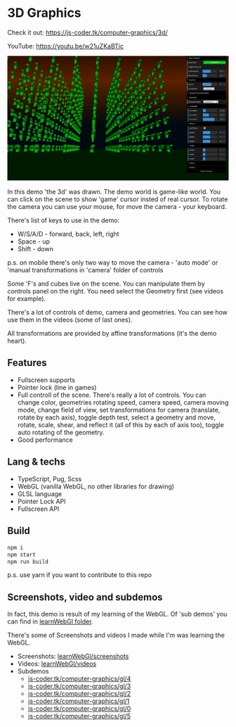 # 3D Graphics

Check it out: https://js-coder.tk/computer-graphics/3d/

YouTube: https://youtu.be/w21uZKaBTic

![The Example](./src/assets/3d.png)

In this demo 'the 3d' was drawn. The demo world is game-like world. You can click on the scene to
show 'game' cursor insted of real cursor. To rotate the camera you can use your mouse, for move the camera - your keyboard.

There's list of keys to use in the demo:

- W/S/A/D - forward, back, left, right
- Space - up
- Shift - down

p.s. on mobile there's only two way to move the camera - 'auto mode' or
'manual transformations in 'camera' folder of controls

Some 'F's and cubes live on the scene. You can manipulate them by controls panel on the right.
You need select the Geometry first (see videos for example).

There's a lot of controls of demo, camera and geometries. You can see how use them in the videos (some of last ones).

All transformations are provided by affine transformations (it's the demo heart).

## Features

- Fullscreen supports
- Pointer lock (line in games)
- Full controll of the scene. There's really a lot of controls. You can change color, geometries rotating speed, camera speed, camera moving mode, change field of view, set transformations for camera (translate, rotate by each axis), toggle depth test, select a geometry and move, rotate, scale, shear, and reflect it (all of this by each of axis too), toggle auto rotating of the geometry.
- Good performance

## Lang & techs

- TypeScript, Pug, Scss
- WebGL (vanilla WebGL, no other libraries for drawing)
- GLSL language
- Pointer Lock API
- Fullscreen API

## Build

```console
npm i
npm start
npm run build
```

p.s. use yarn if you want to contribute to this repo

## Screenshots, video and subdemos

In fact, this demo is result of my learning of the WebGL. Of 'sub demos' you can find in [learnWebGl folder](../learnWebGl).

There's some of Screenshots and videos I made while I'm was learning the WebGL.

- Screenshots: [learnWebGl/screenshots](../learnWebGl/screenshots)
- Videos: [learnWebGl/videos](../learnWebGl/videos)
- Subdemos
  - [js-coder.tk/computer-graphics/gl/4](https://js-coder.tk/computer-graphics/gl/4)
  - [js-coder.tk/computer-graphics/gl/3](https://js-coder.tk/computer-graphics/gl/3)
  - [js-coder.tk/computer-graphics/gl/2](https://js-coder.tk/computer-graphics/gl/2)
  - [js-coder.tk/computer-graphics/gl/1](https://js-coder.tk/computer-graphics/gl/1)
  - [js-coder.tk/computer-graphics/gl/0](https://js-coder.tk/computer-graphics/gl/0)
  - [js-coder.tk/computer-graphics/gl/5](https://js-coder.tk/computer-graphics/gl/5)
